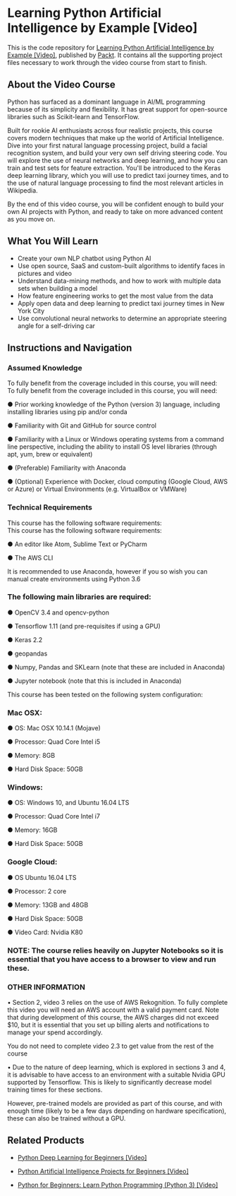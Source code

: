# Learning Python Artificial Intelligence by Example [Video]
This is the code repository for [Learning Python Artificial Intelligence by Example [Video]](https://www.packtpub.com/big-data-and-business-intelligence/learning-python-artificial-intelligence-example-video?utm_source=github&utm_medium=repository&utm_campaign=9781788839532), published by [Packt](https://www.packtpub.com/?utm_source=github). It contains all the supporting project files necessary to work through the video course from start to finish.
## About the Video Course
Python has surfaced as a dominant language in AI/ML programming because of its simplicity and flexibility. It has great support for open-source libraries such as Scikit-learn and TensorFlow. 

Built for rookie AI enthusiasts across four realistic projects, this course covers modern techniques that make up the world of Artificial Intelligence. Dive into your first natural language processing project, build a facial recognition system, and build your very own self driving steering code. You will explore the use of neural networks and deep learning, and how you can train and test sets for feature extraction. You'll be introduced to the Keras deep learning library, which you will use to predict taxi journey times, and to the use of natural language processing to find the most relevant articles in Wikipedia.

By the end of this video course, you will be confident enough to build your own AI projects with Python, and ready to take on more advanced content as you move on.


<H2>What You Will Learn</H2>
<DIV class=book-info-will-learn-text>
<UL>
<LI>Create your own NLP chatbot using Python AI&nbsp; 
<LI>Use open source, SaaS and custom-built algorithms to identify faces in pictures and video 
<LI>Understand data-mining methods, and how to work with multiple data sets when building a model 
<LI>How feature engineering works to get the most value from the data&nbsp; 
<LI>Apply open data and deep learning to predict taxi journey times in New York City&nbsp; 
<LI>Use convolutional neural networks to determine an appropriate steering angle for a self-driving car </LI></UL></DIV>

## Instructions and Navigation
### Assumed Knowledge
To fully benefit from the coverage included in this course, you will need:<br/>
To fully benefit from the coverage included in this course, you will need:

●	Prior working knowledge of the Python (version 3) language, including installing libraries using pip and/or conda

●	Familiarity with Git and GitHub for source control

●	Familiarity with a Linux or Windows operating systems from a command line perspective, including the ability to install OS level libraries (through apt, yum, brew or equivalent)

●	(Preferable) Familiarity with Anaconda

●	(Optional) Experience with Docker, cloud computing (Google Cloud, AWS or Azure) or Virtual Environments (e.g. VirtualBox or VMWare)

### Technical Requirements
This course has the following software requirements:<br/>
This course has the following software requirements:

●	An editor like Atom, Sublime Text or PyCharm

●	The AWS CLI

It is recommended to use Anaconda, however if you so wish you can manual create environments using Python 3.6 

### The following main libraries are required: 

●	OpenCV 3.4 and opencv-python

●	Tensorflow 1.11 (and pre-requisites if using a GPU)

●	Keras 2.2

●	geopandas

●	Numpy, Pandas and SKLearn (note that these are included in Anaconda)

●	Jupyter notebook (note that this is included in Anaconda)

This course has been tested on the following system configuration:

### Mac OSX:

●	OS: Mac OSX 10.14.1 (Mojave)

●	Processor: Quad Core Intel i5 

●	Memory: 8GB

●	Hard Disk Space: 50GB

### Windows:

●	OS: Windows 10, and Ubuntu 16.04 LTS

●	Processor: Quad Core Intel i7 

●	Memory: 16GB

●	Hard Disk Space: 50GB

### Google Cloud:

●	OS Ubuntu 16.04 LTS

●	Processor: 2 core

●	Memory: 13GB and 48GB

●	Hard Disk Space: 50GB

●	Video Card: Nvidia K80

### NOTE: The course relies heavily on Jupyter Notebooks so it is essential that you have access to a browser to view and run these.  

### OTHER INFORMATION

•	Section 2, video 3 relies on the use of AWS Rekognition.  To fully complete this video you will need an AWS account with a valid payment card.  Note that during development of this course, the AWS charges did not exceed $10, but it is essential that you set up billing alerts and notifications to manage your spend accordingly.  

You do not need to complete video 2.3 to get value from the rest of the course

•	Due to the nature of deep learning, which is explored in sections 3 and 4, it is advisable to have access to an environment with a suitable Nvidia GPU supported by Tensorflow.  This is likely to significantly decrease model training times for these sections.  

However, pre-trained models are provided as part of this course, and with enough time (likely to be a few days depending on hardware specification), these can also be trained without a GPU.


## Related Products
* [Python Deep Learning for Beginners [Video]](https://www.packtpub.com/big-data-and-business-intelligence/python-deep-learning-beginners-video?utm_source=github&utm_medium=repository&utm_campaign=9781788629942)

* [Python Artificial Intelligence Projects for Beginners [Video]](https://www.packtpub.com/big-data-and-business-intelligence/python-artificial-intelligence-projects-beginners-video?utm_source=github&utm_medium=repository&utm_campaign=9781788394345)

* [Python for Beginners: Learn Python Programming (Python 3) [Video]](https://www.packtpub.com/application-development/python-beginners-learn-python-programming-python-3-video?utm_source=github&utm_medium=repository&utm_campaign=9781789617122)

